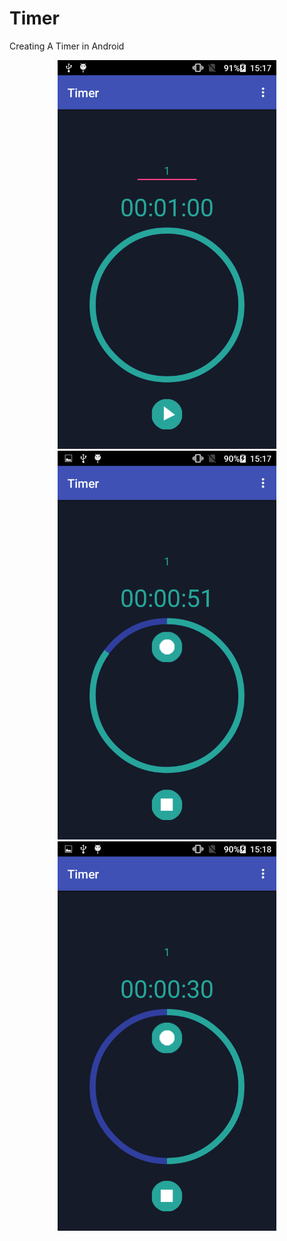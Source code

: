 # Timer
Creating A Timer in Android

<p align="center">
  <img src="https://github.com/ESIDEM/Timer/blob/master/screenshots/Screenshot_2017-02-27-15-17-29.png" width="350"/>
  <img src="https://github.com/ESIDEM/Timer/blob/master/screenshots/Screenshot_2017-02-27-15-17-49.png" width="350"/>
  <img src="https://github.com/ESIDEM/Timer/blob/master/screenshots/Screenshot_2017-02-27-15-18-10.png" width="350"/>
</p>
